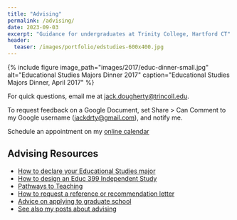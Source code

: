 ```yaml
---
title: "Advising"
permalink: /advising/
date: 2023-09-03
excerpt: "Guidance for undergraduates at Trinity College, Hartford CT"
header:
  teaser: /images/portfolio/edstudies-600x400.jpg
---
```

{% include figure image_path="images/2017/educ-dinner-small.jpg" alt="Educational Studies Majors Dinner 2017" caption="Educational Studies Majors Dinner, April 2017" %}

For quick questions, email me at [jack.dougherty@trincoll.edu](mailto:jack.dougherty@trincoll.edu).

To request feedback on a Google Document, set Share > Can Comment to my Google username (jackdrty@gmail.com), and notify me.

Schedule an appointment on my [online calendar](https://jackdougherty.youcanbook.me)

## Advising Resources
- [How to declare your Educational Studies major](https://trincoll.edu/educ/major)
- [How to design an Educ 399 Independent Study](https://www.trincoll.edu/educ/major/independent-study/)
- [Pathways to Teaching](https://www.trincoll.edu/educ/pathways-to-teaching/)
- [How to request a reference or recommendation letter](http://jackdougherty.org/letter)
- [Advice on applying to graduate school](http://jackdougherty.org/grad-school)
- [See also my posts about advising](https://jackdougherty.org/categories/#advising)
